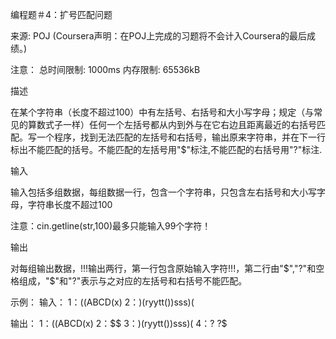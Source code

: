 编程题＃4：扩号匹配问题

来源: POJ (Coursera声明：在POJ上完成的习题将不会计入Coursera的最后成绩。)

注意： 总时间限制: 1000ms 内存限制: 65536kB

描述

在某个字符串（长度不超过100）中有左括号、右括号和大小写字母；规定（与常见的算数式子一样）任何一个左括号都从内到外与在它右边且距离最近的右括号匹配。写一个程序，找到无法匹配的左括号和右括号，输出原来字符串，并在下一行标出不能匹配的括号。不能匹配的左括号用"$"标注,不能匹配的右括号用"?"标注.

输入

输入包括多组数据，每组数据一行，包含一个字符串，只包含左右括号和大小写字母，字符串长度不超过100

注意：cin.getline(str,100)最多只能输入99个字符！

输出

对每组输出数据，!!!输出两行，第一行包含原始输入字符!!!，第二行由"$","?"和空格组成，"$"和"?"表示与之对应的左括号和右括号不能匹配。

示例：
输入：
1：((ABCD(x)
2：)(ryytt())sss)(

输出：
1：((ABCD(x)
2：$$
3：)(ryytt())sss)(
4：?            ?$
